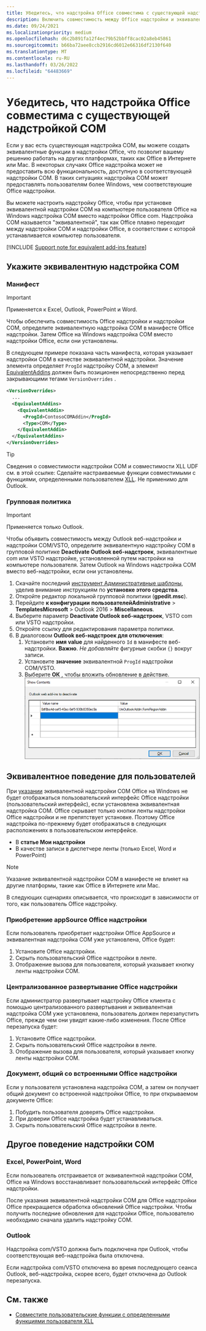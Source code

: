 ```yaml
---
title: Убедитесь, что надстройка Office совместима с существующей надстройкой COM
description: Включить совместимость между Office надстройки и эквивалентной надстройки COM.
ms.date: 09/24/2021
ms.localizationpriority: medium
ms.openlocfilehash: d6c2b891fa12f4ec79b52bbff8cac02a8eb45861
ms.sourcegitcommit: b66ba72aee8ccb2916cd6012e66316df2130f640
ms.translationtype: MT
ms.contentlocale: ru-RU
ms.lasthandoff: 03/26/2022
ms.locfileid: "64483669"
---
```

# <a name="make-your-office-add-in-compatible-with-an-existing-com-add-in"></a>Убедитесь, что надстройка Office совместима с существующей надстройкой COM

Если у вас есть существующая надстройка COM, вы можете создать эквивалентные функции в надстройки Office, что позволит вашему решению работать на других платформах, таких как Office в Интернете или Mac. В некоторых случаях Office надстройка может не предоставить всю функциональность, доступную в соответствующей надстройки COM. В таких ситуациях надстройка COM может предоставлять пользователям более Windows, чем соответствующие Office надстройки.

Вы можете настроить надстройку Office, чтобы при установке эквивалентной надстройки COM на компьютере пользователя Office на Windows надстройка COM вместо надстройки Office com. Надстройка COM называется "эквивалентной", так как Office плавно переходит между надстройки COM и надстройки Office, в соответствии с которой устанавливается компьютер пользователя.

[!INCLUDE [Support note for equivalent add-ins feature](../includes/equivalent-add-in-support-note.md)]

## <a name="specify-an-equivalent-com-add-in"></a>Укажите эквивалентную надстройка COM

### <a name="manifest"></a>Манифест

> [!IMPORTANT]
> Применяется к Excel, Outlook, PowerPoint и Word.

Чтобы обеспечить совместимость Office надстройки и надстройки COM, определите эквивалентную надстройка COM в манифесте [](add-in-manifests.md) Office надстройки. Затем Office на Windows надстройка COM вместо надстройки Office, если они установлены.

В следующем примере показана часть манифеста, которая указывает надстройки COM в качестве эквивалентной надстройки. Значение элемента определяет `ProgId` надстройку COM, а элемент [EquivalentAddins](/javascript/api/manifest/equivalentaddins) должен быть позиционен непосредственно перед закрывающими тегами `VersionOverrides` .

```xml
<VersionOverrides>
  ...
  <EquivalentAddins>
    <EquivalentAddin>
      <ProgId>ContosoCOMAddin</ProgId>
      <Type>COM</Type>
    </EquivalentAddin>
  </EquivalentAddins>
</VersionOverrides>
```

> [!TIP]
> Сведения о совместимости надстройки COM и совместимости XLL UDF см. в этой ссылке: Сделайте настраиваемые функции совместимыми с функциями, определенными пользователем [XLL](../excel/make-custom-functions-compatible-with-xll-udf.md). Не применимо для Outlook.

### <a name="group-policy"></a>Групповая политика

> [!IMPORTANT]
> Применяется только Outlook.

Чтобы объявить совместимость между Outlook веб-надстройки и надстройки COM/VSTO, определите эквивалентную надстройку COM в групповой политике **Deactivate Outlook веб-надстроек**, эквивалентные com или VSTO надстройке, установленной путем настройки на компьютере пользователя. Затем Outlook на Windows надстройка COM вместо веб-надстройки, если они установлены.

1. Скачайте последний [инструмент Административные шаблоны](https://www.microsoft.com/download/details.aspx?id=49030), уделив внимание инструкциям по **установке этого средства**.
1. Откройте редактор локальной групповой политики (**gpedit.msc**).
1. Перейдите **к конфигурации** **пользователейAdministrative** >  **TemplatesMicrosoft**  >  Outlook 2016  > **Miscellaneous**.
1. Выберите параметр **Deactivate Outlook веб-надстроек**, VSTO com или VSTO надстройки.
1. Откройте ссылку для редактирования параметра политики.
1. В диалоговом **Outlook веб-надстроек для отключения**:
    1. Установите **имя value** для найденного `Id` в манифесте веб-надстройки. **Важно**. *Не добавляйте* фигурные скобки `{}` вокруг записи.
    1. Установите **значение** эквивалентной `ProgId` надстройки COM/VSTO.
    1. Выберите **ОК** , чтобы вложить обновление в действие.
    ![Снимок экрана, показывающий диалоговое окно "Outlook веб-надстроек для деактивации".](../images/outlook-deactivate-gpo-dialog.png)

## <a name="equivalent-behavior-for-users"></a>Эквивалентное поведение для пользователей

При [указании](#specify-an-equivalent-com-add-in) эквивалентной надстройки COM Office на Windows не будет отображаться пользовательский интерфейс Office надстройки (пользовательский интерфейс), если установлена эквивалентная надстройка COM. Office скрывает только кнопки ленты надстройки Office надстройки и не препятствует установке. Поэтому Office надстройка по-прежнему будет отображаться в следующих расположениях в пользовательском интерфейсе.

- В **статье Мои надстройки**
- В качестве записи в диспетчере ленты (только Excel, Word и PowerPoint)

> [!NOTE]
> Указание эквивалентной надстройки COM в манифесте не влияет на другие платформы, такие как Office в Интернете или Mac.

В следующих сценариях описывается, что происходит в зависимости от того, как пользователь Office надстройку.

### <a name="appsource-acquisition-of-an-office-add-in"></a>Приобретение appSource Office надстройки

Если пользователь приобретает надстройки Office AppSource и эквивалентная надстройка COM уже установлена, Office будет:

1. Установите Office надстройки.
2. Скрыть пользовательский Office надстройки в ленте.
3. Отображение вызова для пользователя, который указывает кнопку ленты надстройки COM.

### <a name="centralized-deployment-of-office-add-in"></a>Централизованное развертывание Office надстройки

Если администратор развертывает надстройку Office клиента с помощью централизованного развертывания и эквивалентная надстройка COM уже установлена, пользователь должен перезапустить Office, прежде чем они увидят какие-либо изменения. После Office перезапуска будет:

1. Установите Office надстройки.
2. Скрыть пользовательский Office надстройки в ленте.
3. Отображение вызова для пользователя, который указывает кнопку ленты надстройки COM.

### <a name="document-shared-with-embedded-office-add-in"></a>Документ, общий со встроенными Office надстройки

Если у пользователя установлена надстройка COM, а затем он получает общий документ со встроенной надстройки Office, то при открываемом документе Office:

1. Побудить пользователя доверять Office надстройки.
2. При доверии Office надстройка будет устанавливаться.
3. Скрыть пользовательский Office надстройки в ленте.

## <a name="other-com-add-in-behavior"></a>Другое поведение надстройки COM

### <a name="excel-powerpoint-word"></a>Excel, PowerPoint, Word

Если пользователь отстраивается от эквивалентной надстройки COM, Office на Windows восстанавливает пользовательский интерфейс Office надстройки.

После указания эквивалентной надстройки COM для Office надстройки Office прекращается обработка обновлений Office надстройки. Чтобы получить последние обновления для надстройки Office, пользователю необходимо сначала удалить надстройку COM.

### <a name="outlook"></a>Outlook

Надстройка com/VSTO должна быть подключена при Outlook, чтобы соответствующая веб-надстройка была отключена.

Если надстройка com/VSTO отключена во время последующего сеанса Outlook, веб-надстройка, скорее всего, будет отключена до Outlook перезапуска.

## <a name="see-also"></a>См. также

- [Совместите пользовательские функции с определенными функциями пользователя XLL](../excel/make-custom-functions-compatible-with-xll-udf.md)
